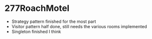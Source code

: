 # 277RoachMotel
- Strategy pattern finished for the most part
- Visitor pattern half done, still needs the various rooms implemented
- Singleton finished I think
